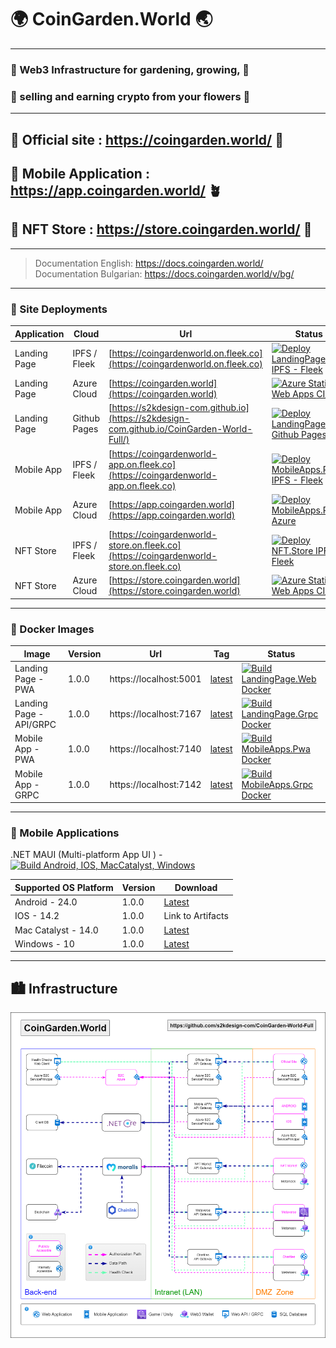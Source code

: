 # 🌍 CoinGarden.World 🌏
---
### 🌷 Web3 Infrastructure for gardening, growing,  🌺
### 🌻 selling and earning crypto from your flowers 🌼
---
## 🔗 Official site : https://coingarden.world/ 🌱
## 🔗 Mobile Application : https://app.coingarden.world/ 🪴
## 🔗 NFT Store : https://store.coingarden.world/ 🌴
---
> Documentation English:
https://docs.coingarden.world/  
> Documentation Bulgarian: 
https://docs.coingarden.world/v/bg/

---
### 🚀  Site Deployments

| Application | Cloud | Url | Status |
| - | - | - | - |
| Landing Page | IPFS / Fleek | [https://coingardenworld.on.fleek.co](https://coingardenworld.on.fleek.co) | [![Deploy LandingPage.Web IPFS - Fleek](https://github.com/s2kdesign-com/CoinGarden-World-Full/actions/workflows/ipfs-fleek-landingpage-web.yml/badge.svg)](https://github.com/s2kdesign-com/CoinGarden-World-Full/actions/workflows/ipfs-fleek-landingpage-web.yml) |
| Landing Page | Azure Cloud | [https://coingarden.world](https://coingarden.world) | [![Azure Static Web Apps CI/CD](https://github.com/s2kdesign-com/CoinGarden-World-Full/actions/workflows/azure-static-web-apps-gentle-bush-0cb584f03.yml/badge.svg?branch=main)](https://github.com/s2kdesign-com/CoinGarden-World-Full/actions/workflows/azure-static-web-apps-gentle-bush-0cb584f03.yml) |
| Landing Page | Github Pages | [https://s2kdesign-com.github.io](https://s2kdesign-com.github.io/CoinGarden-World-Full/) | [![Deploy LandingPage.Web Github Pages](https://github.com/s2kdesign-com/CoinGarden-World-Full/actions/workflows/gh-pages-landingpage-web.yml/badge.svg?branch=main)](https://github.com/s2kdesign-com/CoinGarden-World-Full/actions/workflows/gh-pages-landingpage-web.yml) |
| Mobile App | IPFS / Fleek | [https://coingardenworld-app.on.fleek.co](https://coingardenworld-app.on.fleek.co) | [![Deploy  MobileApps.Pwa IPFS - Fleek](https://github.com/s2kdesign-com/CoinGarden-World-Full/actions/workflows/ipfs-fleek-mobileapp-pwa.yml/badge.svg?branch=main)](https://github.com/s2kdesign-com/CoinGarden-World-Full/actions/workflows/ipfs-fleek-mobileapp-pwa.yml) |
| Mobile App | Azure Cloud | [https://app.coingarden.world](https://app.coingarden.world) |[![Deploy MobileApps.Pwa Azure](https://github.com/s2kdesign-com/CoinGarden-World-Full/actions/workflows/azure-static-web-apps-nice-sand-0af6faa03.yml/badge.svg?branch=main)](https://github.com/s2kdesign-com/CoinGarden-World-Full/actions/workflows/azure-static-web-apps-nice-sand-0af6faa03.yml) |
| NFT Store | IPFS / Fleek | [https://coingardenworld-store.on.fleek.co](https://coingardenworld-store.on.fleek.co) | [![Deploy  NFT.Store IPFS - Fleek](https://github.com/s2kdesign-com/CoinGarden-World-Full/actions/workflows/ipfs-fleek-nft-store.yml/badge.svg?branch=main)](https://github.com/s2kdesign-com/CoinGarden-World-Full/actions/workflows/ipfs-fleek-nft-store.yml) |
| NFT Store | Azure Cloud | [https://store.coingarden.world](https://store.coingarden.world) | [![Azure Static Web Apps CI/CD](https://github.com/s2kdesign-com/CoinGarden-World-Full/actions/workflows/azure-static-web-apps-lively-water-04019cd10.yml/badge.svg?branch=main)](https://github.com/s2kdesign-com/CoinGarden-World-Full/actions/workflows/azure-static-web-apps-lively-water-04019cd10.yml) |

---
### 🚢 Docker Images
| Image | Version | Url | Tag | Status | 
| ------------- | ------------- | ------------- | ------------- | ------------- | 
| Landing Page - PWA | 1.0.0 | https://localhost:5001  | [latest](https://github.com/s2kdesign-com/CoinGarden-World-Full/pkgs/container/coingardenworld.landingpage_web) | [![Build LandingPage.Web Docker](https://github.com/s2kdesign-com/CoinGarden-World-Full/actions/workflows/docker-landingpage-web.yml/badge.svg?branch=main)](https://github.com/s2kdesign-com/CoinGarden-World-Full/actions/workflows/docker-landingpage-web.yml) |
| Landing Page - API/GRPC | 1.0.0 | https://localhost:7167  | [latest](https://github.com/s2kdesign-com/CoinGarden-World-Full/pkgs/container/coingardenworld.landingpage_grpc) | [![Build LandingPage.Grpc Docker](https://github.com/s2kdesign-com/CoinGarden-World-Full/actions/workflows/docker-landingpage-grpc.yml/badge.svg)](https://github.com/s2kdesign-com/CoinGarden-World-Full/actions/workflows/docker-landingpage-grpc.yml) |
| Mobile App - PWA | 1.0.0 | https://localhost:7140  | [latest](https://github.com/s2kdesign-com/CoinGarden-World-Full/pkgs/container/coingardenworld.mobileapps_pwa) | [![Build MobileApps.Pwa Docker](https://github.com/s2kdesign-com/CoinGarden-World-Full/actions/workflows/docker-mobile-apps-pwa.yml/badge.svg)](https://github.com/s2kdesign-com/CoinGarden-World-Full/actions/workflows/docker-mobile-apps-pwa.yml) |
| Mobile App - GRPC | 1.0.0 | https://localhost:7142  | [latest](https://github.com/s2kdesign-com/CoinGarden-World-Full/pkgs/container/coingardenworld.mobileapps_grpc) | [![Build MobileApps.Grpc Docker](https://github.com/s2kdesign-com/CoinGarden-World-Full/actions/workflows/docker-mobile-apps-grpc.yml/badge.svg?branch=main)](https://github.com/s2kdesign-com/CoinGarden-World-Full/actions/workflows/docker-mobile-apps-grpc.yml) |

---
### 📱 Mobile Applications
.NET MAUI (Multi-platform App UI ) - 
[![Build Android, IOS, MacCatalyst, Windows](https://github.com/s2kdesign-com/CoinGarden-World-Full/actions/workflows/build-mobile-apps.yml/badge.svg)](https://github.com/s2kdesign-com/CoinGarden-World-Full/actions/workflows/build-mobile-apps.yml)

| Supported OS Platform | Version | Download | 
| ------------- | ------------- | ------------- | 
| Android - 24.0 | 1.0.0 | [Latest](https://github.com/s2kdesign-com/CoinGarden-World-Full/releases/latest/download/com.s2kdesign.coingarden.world-Signed.apk) | 
| IOS - 14.2 | 1.0.0 | Link to Artifacts | 
| Mac Catalyst - 14.0 | 1.0.0 | [Latest](https://github.com/s2kdesign-com/CoinGarden-World-Full/releases/latest/download/CoinGardenWorld.Maui-1.0.0.pkg) | 
| Windows - 10 | 1.0.0 | [Latest](https://github.com/s2kdesign-com/CoinGarden-World-Full/releases/latest/download/CoinGardenWorld.Maui_1.0.0.1_x64.msix) | 

---
## 🏙️ Infrastructure
![infrastructure](https://github.com/s2kdesign-com/CoinGarden-World-Full/blob/main/docs/assets/InfrastructureDiagram.drawio.png?raw=true)
